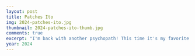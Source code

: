 ```yaml
---
layout: post
title: Patches Ito
img: 2024-patches-ito.jpg
thumbnail: 2024-patches-ito-thumb.jpg
comments: true
excerpt: "I'm back with another psychopath! This time it's my favorite dog Patches Ito from the visual novel series Purrfect Apawcalypse. I played it over New Year's break because I got the trilogy cheap on Steam. I didn't think I'd like this guy, but he's basically a stereotypical edgelord stalker INTJ, and how could I not love that?" 
year: 2024
---
```

